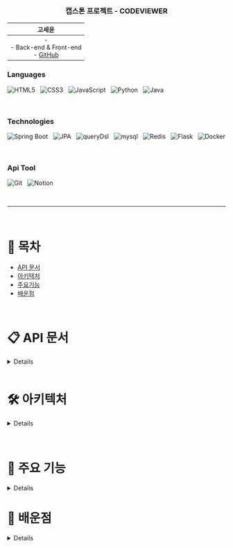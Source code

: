 <div align="center">


### 캡스톤 프로젝트 - CODEVIEWER

| &nbsp;&nbsp;&nbsp;&nbsp;&nbsp;&nbsp;&nbsp;&nbsp;&nbsp;&nbsp; 고세윤 &nbsp;&nbsp;&nbsp;&nbsp;&nbsp;&nbsp;&nbsp;&nbsp;&nbsp;&nbsp; |
|:---:|  
| - <br> - Back-end & Front-end  <br> - [GitHub](https://github.com/gosekose/codeviwer) |
</div>

### Languages

<p>
<img alt="HTML5" src ="https://img.shields.io/badge/HTML5-E34F26.svg?&style=for-the-badge&logo=HTML5&logoColor=white"/> </a> &nbsp
<img alt="CSS3" src ="https://img.shields.io/badge/CSS3-1572B6.svg?&style=for-the-badge&logo=CSS3&logoColor=white"/> </a> &nbsp
<img alt="JavaScript" src ="https://img.shields.io/badge/JavaScript-F7DF1E.svg?&style=for-the-badge&logo=JavaScript&logoColor=white"/> </a> &nbsp
<img alt="Python" src ="https://img.shields.io/badge/Python-3178C6.svg?&style=for-the-badge&logo=Python&logoColor=white"/> </a> &nbsp
<img alt="Java" src ="https://img.shields.io/badge/Java-007396.svg?&style=for-the-badge&logo=Java&logoColor=white"/>
</p>

<br>

### Technologies
<p>
<img alt="Spring Boot" src ="https://img.shields.io/badge/Spring Boot-6DB33F.svg?&style=for-the-badge&logo=springboot&logoColor=white"/> </a> &nbsp
<img alt="JPA" src ="https://img.shields.io/badge/jpa-6DB33F.svg?&style=for-the-badge&logo=jpa&logoColor=white"/> </a> &nbsp
<img alt="queryDsl" src ="https://img.shields.io/badge/querydsl-4479A1.svg?&style=for-the-badge&logo=querydsl&logoColor=white"/> </a> &nbsp
<img alt="mysql" src ="https://img.shields.io/badge/mysql-4479A1.svg?&style=for-the-badge&logo=mysql&logoColor=white"/> </a> &nbsp
<img alt="Redis" src ="https://img.shields.io/badge/Redis-DC382D.svg?&style=for-the-badge&logo=redis&logoColor=white"/> </a> &nbsp
<img alt="Flask" src ="https://img.shields.io/badge/Flask-000000.svg?&style=for-the-badge&logo=Flask&logoColor=white"/> </a> &nbsp
<img alt="Docker" src ="https://img.shields.io/badge/Docker-4479A1.svg?&style=for-the-badge&logo=Docker&logoColor=white"/>
</p>

<br>
 
### Api Tool
<p>
<img alt="Git" src ="https://img.shields.io/badge/Git-F05032.svg?&style=for-the-badge&logo=Git&logoColor=white"/>  </a> &nbsp
<img alt="Notion" src ="https://img.shields.io/badge/Notion-000000.svg?&style=for-the-badge&logo=Notion&logoColor=white"/>  </a> &nbsp
</p>

<br>

---

<br>

# 📝 목차
- [API 문서](#api)
- [아키텍처](#structure)
- [주요기능](#result)
- [배운점](#result)


</details>

<br>

# 📋 API 문서  <a name = "api"></a>

<details>

[API 문서 링크] 

</details>

<br>

# 🛠 아키텍처  <a name = "structure"></a>

<details>

<div align="center">
 <img src="./img/structure.png" alt="structure" style="height:500px; width:700px">
 <img src="./img/erd.png" alt="erd" style="height:700px; width:700px">
 <img src="./img/usecase.png" alt="usecase" style="height:800px; width:700px">
</div>

+ 프론트
    - Tymeleaf를 활용한 Server Side Rendering 
    
+ 백엔드
    - Spring 기반 서버
    - DDD 기반 설계
    - 데이터 접근 기술은 JPA와 복잡한 동적 쿼리의 경우 Querydsl 사용
    - 현재 70개의 단위, 통합 테스트
    - DB는 H2(MySQL)과 Rredis 사용
    
+ AI
    - Flask 기반 API 서버

</details>

<br>


</details>

<br>


# 💎 주요 기능 <a name = "feat"></a>


<details>

<div align="center">
 <img src="./img/home.png" alt="feat" style="height:400px; width:700px">
</div>

## 온라인 과제 시험, 과제 수행 환경을 제공하는 웹 프로젝트

+ 배경 
    - 온라인 시험 플랫폼이 다수 존재하지만, 사용자 개별 코딩 과제나 시험을 치뤄야할 때 활용 가능한 오픈소스 시험 플랫폼을 제공하고자 함
  
+ 기능
    - 유저는 다양한 그룹을 생성, 그룹 회원 가입 승인 및 강퇴, 그룹 문제 풀이 차트 정보 제공
    - Java와 Python으로 해결 가능한 알고리즘 문제나 코딩 과제 생성, 문제 테스트 환경 제공 
    - 문제 푼 후 결과 확인, 문제 풀이에 대한 다양한 차트 정보 및 질문 게시판 제공
## 공통
### 유저 가입

<div align="center">
 <img src="./img/login.png" alt="structure" style="height:400px; width:700px">
</div>
유저는 로그인을 할 수 있습니다.


### 프로필 등록
<div align="center">
 <img src="./img/profile.png" alt="structure" style="height:400px; width:700px">
 <img src="./img/profile2.png" alt="structure" style="height:400px; width:700px">
</div>
유저는 프로필을 설정할 수 있습니다.

## 그룹 호스트

### 그룹 생성
<div align="center">
 <img src="./img/admin-group-register.png" alt="structure" style="height:400px; width:700px">
</div>
1. 공개 설정 및 비공개 설정으로 그룹을 개설할 수 있습니다.

### 그룹 관리
<div align="center">
 <img src="./img/admin-group-manage.png" alt="structure" style="height:400px; width:700px">
 <img src="./img/admin-member-join.png" alt="structure" style="height:400px; width:700px">
 <img src="./img/admin-member-list.png" alt="structure" style="height:400px; width:700px">
</div>
1. 그룹 호스트는 그룹의 가입 신청 관리, 회원 관리, 문제 관리, 그룹 관리를 진행할 수 있습니다. <br>
2. 그룹 호스트는 가입 신청한 회원을 승인/거부 할 수 있습니다. <br>
3. 그룹 호스트는 가입한 회원의 리스트를 볼 수 있습니다. <br>

### 문제 생성
<div align="center">
 <img src="./img/create-problem1.png" alt="structure" style="height:400px; width:700px"> 
 <img src="./img/create-problem2.png" alt="structure" style="height:400px; width:700px">
 <img src="./img/create-problem3.png" alt="structure" style="height:400px; width:700px">
 <img src="./img/create-problem4.png" alt="structure" style="height:400px; width:700px">
</div>

1. 그룹 호스트는 문제 이름, 문제 설명, 입출력 설정으로 문제를 생성할 수 있습니다. <br>
2. 문제의 정합성을 확인하기 위해 문제의 해답에 해당하는 소스와 입출력 파일(zip) 테스트를 제공하고, 입출력 zip 파일은 자동 압축해제하여 저장됩니다. <br>
3. 각 언어에 맞는 api 서버 호출을 통해 서버 테스트를 진행합니다. <br>
4. 미리보기 기능을 제공합니다. <br>

### 응시자 정보 열람
<div align="center">
 <img src="./img/admin-solve-chart.png" alt="structure" style="height:400px; width:700px">
</div>
1. 응시자의 문제 해결 시도, 점수 등을 차트로 확인할 수 있습니다. 

## 그룹 회원
### 그룹 찾기 밎 가입

<div align="center">
 <img src="./img/user-group-search.png" alt="structure" style="height:400px; width:700px">
</div>

1. 유저는 그룹을 찾거나 가입 신청할 수 있습니다. 자동 가입 여부에 따라 바로 가입이 될 수 있습니다.

### 문제 풀기

<div align="center">
 <img src="./img/user-solve.png" alt="structure" style="height:400px; width:700px">
</div>

1. 유저는 출제자의 문제 풀이 가능 언어에 따라 해당 언어로 문제를 직접 작성하거나 파일을 제출할 수 있습니다.

### 질문 등록

<div align="center">
 <img src="./img/user-qna-1.png" alt="structure" style="height:400px; width:700px">
 <img src="./img/user-qna-2.png" alt="structure" style="height:400px; width:700px">
 <img src="./img/user-qna-3.png" alt="structure" style="height:400px; width:700px">
</div>

1. 유저는 문제 질문시 팝업창 제공하고 그 외의 버그 신고, 시스템 질문 등을 할 수 있습니다. <br>
2. 질문 등록은 공개/비공개 익명 등록 등을 제공합니다. <br>
<br>

</details>



# 📌 배운점 <a name = "result"></a>

<details>
</details>

<br>


